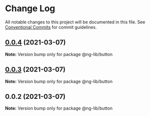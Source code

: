 # Change Log

All notable changes to this project will be documented in this file.
See [Conventional Commits](https://conventionalcommits.org) for commit guidelines.

## [0.0.4](https://github.com/erdemcaygor/ng-lerna-example/compare/@ng-lib/button@0.0.3...@ng-lib/button@0.0.4) (2021-03-07)

**Note:** Version bump only for package @ng-lib/button





## [0.0.3](https://github.com/erdemcaygor/ng-lerna-example/compare/@ng-lib/button@0.0.2...@ng-lib/button@0.0.3) (2021-03-07)

**Note:** Version bump only for package @ng-lib/button





## 0.0.2 (2021-03-07)

**Note:** Version bump only for package @ng-lib/button
